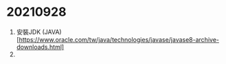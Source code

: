 # 20210928
1. 安裝JDK (JAVA)[https://www.oracle.com/tw/java/technologies/javase/javase8-archive-downloads.html]
2. 
